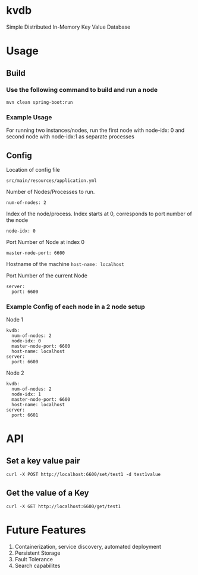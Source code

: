 # kvdb
Simple Distributed In-Memory Key Value Database

# Usage

## Build

### Use the following command to build and run a node

```mvn clean spring-boot:run```

### Example Usage

For running two instances/nodes, run the first node with node-idx: 0 and second node with node-idx:1 as separate processes


## Config

Location of config file

``` src/main/resources/application.yml ```

Number of Nodes/Processes to run.

```num-of-nodes: 2 ```

Index of the node/process. Index starts at 0, corresponds to port number of the node

  ```node-idx: 0```

Port Number of Node at index 0  

``` master-node-port: 6600 ```

Hostname of the machine
  ```host-name: localhost ```

Port Number of the current Node

```  
server:
  port: 6600
  ```
### Example Config of each node in a 2 node setup

Node 1
```
kvdb:
  num-of-nodes: 2
  node-idx: 0
  master-node-port: 6600
  host-name: localhost
server:
  port: 6600
  ```
Node 2
```
kvdb:
  num-of-nodes: 2
  node-idx: 1
  master-node-port: 6600
  host-name: localhost
server:
  port: 6601
  ```

# API

## Set a key value pair
``` curl -X POST http://localhost:6600/set/test1 -d test1value ```

## Get the value of a Key

``` curl -X GET http://localhost:6600/get/test1 ```

# Future Features
1. Containerization, service discovery, automated deployment
2. Persistent Storage
3. Fault Tolerance
4. Search capabilites
